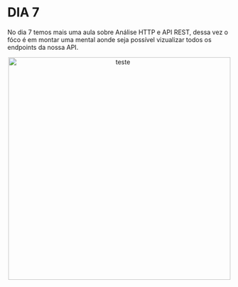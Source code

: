 # DIA 7

No dia 7 temos mais uma aula sobre Análise HTTP e API REST, dessa vez o fóco é em montar uma mental aonde seja possível vizualizar todos os endpoints da nossa API.

<div align="center">
<img src="https://gitlab.com/francisco20042010/sprint-1/-/raw/main/Imagens/mapa mental.png?ref_type=heads" alt="teste" width="500">
</div>